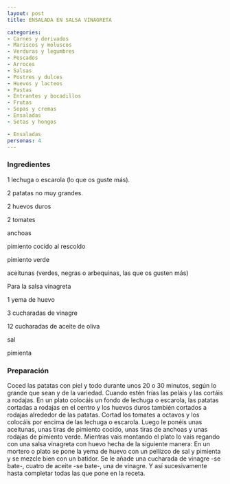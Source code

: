 ```yaml
---
layout: post
title: ENSALADA EN SALSA VINAGRETA

categories:
- Carnes y derivados
- Mariscos y moluscos
- Verduras y legumbres
- Pescados
- Arroces
- Salsas
- Postres y dulces
- Huevos y lacteos
- Pastas
- Entrantes y bocadillos
- Frutas
- Sopas y cremas
- Ensaladas
- Setas y hongos

- Ensaladas
personas: 4 
---
```


<h3>Ingredientes</h3>
1 lechuga o escarola (lo que os guste más).

2 patatas no muy grandes.

2 huevos duros

2 tomates

anchoas

pimiento cocido al rescoldo

pimiento verde

aceitunas (verdes, negras o arbequinas, las que os gusten más)

Para la salsa vinagreta

1 yema de huevo

3 cucharadas de vinagre

12 cucharadas de aceite de oliva

sal

pimienta

<h3>Preparación</h3>
Coced las patatas con piel y todo durante unos 20 o 30 minutos, según lo grande que sean y de la variedad. Cuando estén frías las peláis y las cortáis a rodajas. En un plato colocáis un fondo de lechuga o escarola, las patatas cortadas a rodajas en el centro y los huevos duros también cortados a rodajas alrededor de las patatas. Cortad los tomates a octavos y los colocáis por encima de las lechuga o escarola. Luego le ponéis unas aceitunas, unas tiras de pimiento cocido, unas tiras de anchoas y unas rodajas de pimiento verde. Mientras vais montando el plato lo vais regando con una salsa vinagreta con huevo hecha de la siguiente manera: En un mortero o plato se pone la yema de huevo con un pellizco de sal y pimienta y se mezcle bien con un batidor. Se le añade una cucharada de vinagre -se bate-, cuatro de aceite -se bate-, una de vinagre. Y así sucesivamente hasta completar todas las que pone en la receta.

